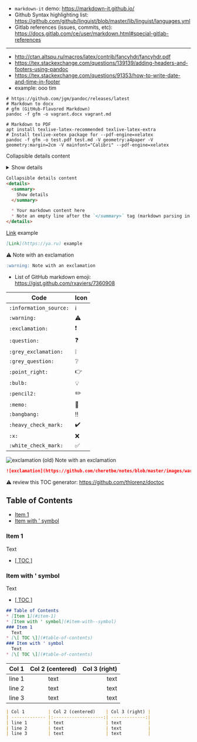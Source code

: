 * `markdown-it` demo: https://markdown-it.github.io/
* Github Syntax highlighting list: https://github.com/github/linguist/blob/master/lib/linguist/languages.yml
* Gitlab references (issues, commits, etc): https://docs.gitlab.com/ce/user/markdown.html#special-gitlab-references
------
* http://ctan.altspu.ru/macros/latex/contrib/fancyhdr/fancyhdr.pdf
* https://tex.stackexchange.com/questions/139139/adding-headers-and-footers-using-pandoc
* https://tex.stackexchange.com/questions/91353/how-to-write-date-and-time-in-footer
* example: ooo tim

```shell
# https://github.com/jgm/pandoc/releases/latest
# Markdown to docx
# gfm (GitHub-Flavored Markdown)
pandoc -f gfm -o vagrant.docx vagrant.md

# Markdown to PDF
apt install texlive-latex-recommended texlive-latex-extra
# Install texlive-xetex package for --pdf-engine=xelatex
pandoc -f gfm -o test.pdf test.md -V geometry:a4paper -V geometry:margin=2cm -V mainfont="Calibri" --pdf-engine=xelatex
```

Collapsible details content
<details>
  <summary>
    Show details
  </summary>

  * Your markdown content here
  * Note an empty line after the `</summary>` tag (markdown parsing in details fails without it)
</details>

```markdown
Collapsible details content
<details>
  <summary>
    Show details
  </summary>

  * Your markdown content here
  * Note an empty line after the `</summary>` tag (markdown parsing in details fails without it)
</details>
```

[Link](https://ya.ru) example
```markdown
[Link](https://ya.ru) example
```

:warning: Note with an exclamation
```markdown
:warning: Note with an exclamation
```
* List of GitHub markdown emoji: https://gist.github.com/rxaviers/7360908

| Code                          | Icon                   |
| ----------------------------- | ---------------------- |
| `:information_source:`        | :information_source:   |
| `:warning:`                   | :warning:              | 
| `:exclamation:`               | :exclamation:          |
| `:question:`                  | :question:             |
| `:grey_exclamation:`          | :grey_exclamation:     |
| `:grey_question:`             | :grey_question:        |
| `:point_right:`               | :point_right:          |
| `:bulb:`                      | :bulb:                 |
| `:pencil2:`                   | :pencil2:              |
| `:memo:`                      | :memo:                 |
| `:bangbang:`                  | :bangbang:             |
| `:heavy_check_mark:`          | :heavy_check_mark:     |
| `:x:`                         | :x:                    |
| `:white_check_mark:`          | :white_check_mark:     |


![exclamation](https://github.com/cheretbe/notes/blob/master/images/warning_16.png) (old) Note with an exclamation
```markdown
![exclamation](https://github.com/cheretbe/notes/blob/master/images/warning_16.png) (old) Note with an exclamation
```

:warning: review this TOC generator: https://github.com/thlorenz/doctoc
## Table of Contents
* [Item 1](#item-1)
* [Item with ' symbol](#item-with--symbol)
### Item 1
  Text
* [\[ TOC \]](#table-of-contents)
### Item with ' symbol
  Text
* [\[ TOC \]](#table-of-contents)
```markdown
## Table of Contents
* [Item 1](#item-1)
* [Item with ' symbol](#item-with--symbol)
### Item 1
  Text
* [\[ TOC \]](#table-of-contents)
### Item with ' symbol
  Text
* [\[ TOC \]](#table-of-contents)
```

| Col 1         | Col 2 (centered)    | Col 3 (right) |
| ------------- |:-------------------:| -------------:|
| line 1        | text                | text          |
| line 2        | text                | text          |
| line 3        | text                | text          |
```markdown
| Col 1         | Col 2 (centered)    | Col 3 (right) |
| ------------- |:-------------------:| -------------:|
| line 1        | text                | text          |
| line 2        | text                | text          |
| line 3        | text                | text          |
```
